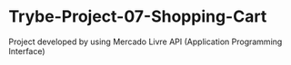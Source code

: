 # Trybe-Project-07-Shopping-Cart
Project developed by using Mercado Livre API (Application Programming Interface)
